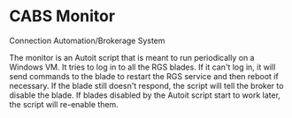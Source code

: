 # CABS Monitor
Connection Automation/Brokerage System

The monitor is an Autoit script that is meant to run periodically on a Windows VM. It tries to log
in to all the RGS blades. If it can't log in, it will send commands to the blade to restart the RGS service and then
reboot if necessary. If the blade still doesn't respond, the script will tell the broker to disable the blade.
If blades disabled by the Autoit script start to work later, the script will re-enable them.
